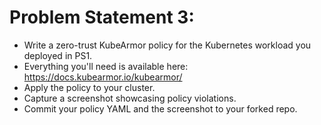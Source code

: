 # Problem Statement 3:

- Write a zero-trust KubeArmor policy for the Kubernetes workload you deployed in PS1.
- Everything you'll need is available here: https://docs.kubearmor.io/kubearmor/
- Apply the policy to your cluster.
- Capture a screenshot showcasing policy violations.
- Commit your policy YAML and the screenshot to your forked repo. 